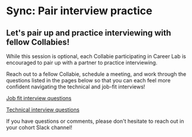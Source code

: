# Sync: Pair interview practice

## Let's pair up and practice interviewing with fellow Collabies!

While this session is optional, each Collabie participating in Career Lab is encouraged to pair up with a partner to practice interviewing.

Reach out to a fellow Collabie, schedule a meeting, and work through the questions listed in the pages below so that you can each feel more confident navigating the technical and job-fit interviews!

[Job fit interview questions](../resources/job-fit-interview-questions.md)

[Technical interview questions](../resources/technical-interview-questions.md)

If you have questions or comments, please don't hesitate to reach out in your cohort Slack channel!
